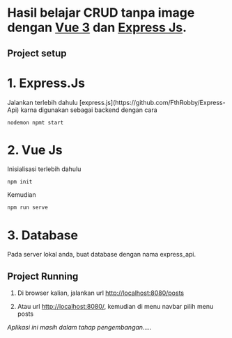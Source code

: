 Hasil belajar CRUD tanpa image dengan [Vue 3](https://v3.vuejs.org/guide/introduction.html) dan [Express Js](https://expressjs.com/).
================================================================================================================================

## Project setup

<h1>1. Express.Js</h1>
   Jalankan terlebih dahulu [express.js](https://github.com/FthRobby/Express-Api) karna digunakan sebagai backend dengan cara
   
   
   ```
   nodemon npmt start
   ``` 

<h1>2. Vue Js</h1>
   
   Inisialisasi terlebih dahulu 
   
   ```
   npm init
   ``` 

   Kemudian 
   
   ```
   npm run serve
   ```

<h1>3. Database</h1>
   Pada server lokal anda, buat database dengan nama express_api.


## Project Running
1. Di browser kalian, jalankan url [http://localhost:8080/posts](http://localhost:8080/posts)

2. Atau url [http://localhost:8080/](http://localhost:8080/), kemudian di menu navbar pilih menu posts
   
*Aplikasi ini masih dalam tahap pengembangan.....* 
